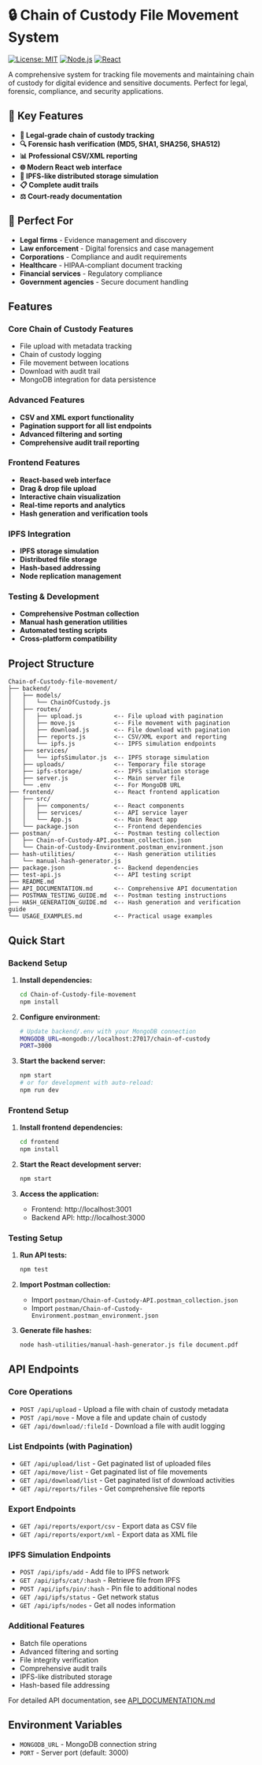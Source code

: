 # 🔒 Chain of Custody File Movement System

[![License: MIT](https://img.shields.io/badge/License-MIT-yellow.svg)](https://opensource.org/licenses/MIT)
[![Node.js](https://img.shields.io/badge/Node.js-18+-green.svg)](https://nodejs.org/)
[![React](https://img.shields.io/badge/React-18+-blue.svg)](https://reactjs.org/)

A comprehensive system for tracking file movements and maintaining chain of custody for digital evidence and sensitive documents. Perfect for legal, forensic, compliance, and security applications.

## 🌟 **Key Features**

- **🔐 Legal-grade chain of custody tracking**
- **🔍 Forensic hash verification (MD5, SHA1, SHA256, SHA512)**
- **📊 Professional CSV/XML reporting**
- **🌐 Modern React web interface**
- **🔗 IPFS-like distributed storage simulation**
- **📋 Complete audit trails**
- **⚖️ Court-ready documentation**

## 🎯 **Perfect For**

- **Legal firms** - Evidence management and discovery
- **Law enforcement** - Digital forensics and case management
- **Corporations** - Compliance and audit requirements
- **Healthcare** - HIPAA-compliant document tracking
- **Financial services** - Regulatory compliance
- **Government agencies** - Secure document handling

## Features

### Core Chain of Custody Features
- File upload with metadata tracking
- Chain of custody logging
- File movement between locations
- Download with audit trail
- MongoDB integration for data persistence

### Advanced Features
- **CSV and XML export functionality**
- **Pagination support for all list endpoints**
- **Advanced filtering and sorting**
- **Comprehensive audit trail reporting**

### Frontend Features
- **React-based web interface**
- **Drag & drop file upload**
- **Interactive chain visualization**
- **Real-time reports and analytics**
- **Hash generation and verification tools**

### IPFS Integration
- **IPFS storage simulation**
- **Distributed file storage**
- **Hash-based addressing**
- **Node replication management**

### Testing & Development
- **Comprehensive Postman collection**
- **Manual hash generation utilities**
- **Automated testing scripts**
- **Cross-platform compatibility**

## Project Structure

```
Chain-of-Custody-file-movement/
├── backend/
│   ├── models/
│   │   └── ChainOfCustody.js
│   ├── routes/
│   │   ├── upload.js         <-- File upload with pagination
│   │   ├── move.js           <-- File movement with pagination
│   │   ├── download.js       <-- File download with pagination
│   │   ├── reports.js        <-- CSV/XML export and reporting
│   │   └── ipfs.js           <-- IPFS simulation endpoints
│   ├── services/
│   │   └── ipfsSimulator.js  <-- IPFS storage simulation
│   ├── uploads/              <-- Temporary file storage
│   ├── ipfs-storage/         <-- IPFS simulation storage
│   ├── server.js             <-- Main server file
│   └── .env                  <-- For MongoDB URL
├── frontend/                 <-- React frontend application
│   ├── src/
│   │   ├── components/       <-- React components
│   │   ├── services/         <-- API service layer
│   │   └── App.js            <-- Main React app
│   └── package.json          <-- Frontend dependencies
├── postman/                  <-- Postman testing collection
│   ├── Chain-of-Custody-API.postman_collection.json
│   └── Chain-of-Custody-Environment.postman_environment.json
├── hash-utilities/           <-- Hash generation utilities
│   └── manual-hash-generator.js
├── package.json              <-- Backend dependencies
├── test-api.js               <-- API testing script
├── README.md
├── API_DOCUMENTATION.md      <-- Comprehensive API documentation
├── POSTMAN_TESTING_GUIDE.md  <-- Postman testing instructions
├── HASH_GENERATION_GUIDE.md  <-- Hash generation and verification guide
└── USAGE_EXAMPLES.md         <-- Practical usage examples
```

## Quick Start

### Backend Setup

1. **Install dependencies:**
   ```bash
   cd Chain-of-Custody-file-movement
   npm install
   ```

2. **Configure environment:**
   ```bash
   # Update backend/.env with your MongoDB connection
   MONGODB_URL=mongodb://localhost:27017/chain-of-custody
   PORT=3000
   ```

3. **Start the backend server:**
   ```bash
   npm start
   # or for development with auto-reload:
   npm run dev
   ```

### Frontend Setup

1. **Install frontend dependencies:**
   ```bash
   cd frontend
   npm install
   ```

2. **Start the React development server:**
   ```bash
   npm start
   ```

3. **Access the application:**
   - Frontend: http://localhost:3001
   - Backend API: http://localhost:3000

### Testing Setup

1. **Run API tests:**
   ```bash
   npm test
   ```

2. **Import Postman collection:**
   - Import `postman/Chain-of-Custody-API.postman_collection.json`
   - Import `postman/Chain-of-Custody-Environment.postman_environment.json`

3. **Generate file hashes:**
   ```bash
   node hash-utilities/manual-hash-generator.js file document.pdf
   ```

## API Endpoints

### Core Operations
- `POST /api/upload` - Upload a file with chain of custody metadata
- `POST /api/move` - Move a file and update chain of custody
- `GET /api/download/:fileId` - Download a file with audit logging

### List Endpoints (with Pagination)
- `GET /api/upload/list` - Get paginated list of uploaded files
- `GET /api/move/list` - Get paginated list of file movements
- `GET /api/download/list` - Get paginated list of download activities
- `GET /api/reports/files` - Get comprehensive file reports

### Export Endpoints
- `GET /api/reports/export/csv` - Export data as CSV file
- `GET /api/reports/export/xml` - Export data as XML file

### IPFS Simulation Endpoints
- `POST /api/ipfs/add` - Add file to IPFS network
- `GET /api/ipfs/cat/:hash` - Retrieve file from IPFS
- `POST /api/ipfs/pin/:hash` - Pin file to additional nodes
- `GET /api/ipfs/status` - Get network status
- `GET /api/ipfs/nodes` - Get all nodes information

### Additional Features
- Batch file operations
- Advanced filtering and sorting
- File integrity verification
- Comprehensive audit trails
- IPFS-like distributed storage
- Hash-based file addressing

For detailed API documentation, see [API_DOCUMENTATION.md](API_DOCUMENTATION.md)

## Environment Variables

- `MONGODB_URL` - MongoDB connection string
- `PORT` - Server port (default: 3000)
